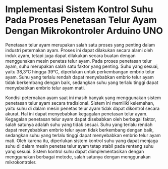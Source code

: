 # Implementasi Sistem Kontrol Suhu Pada Proses Penetasan Telur Ayam Dengan Mikrokontroler Arduino UNO

Penetasan telur ayam merupakan salah satu proses yang penting dalam industri peternakan ayam. Proses ini dapat dilakukan secara alami oleh induk ayam, tetapi juga dapat dilakukan secara buatan dengan menggunakan mesin penetas telur ayam. Pada proses penetasan telur ayam, suhu merupakan salah satu faktor yang penting. Suhu yang sesuai, yaitu 38,3°C hingga 39°C, diperlukan untuk perkembangan embrio telur ayam. Suhu yang terlalu rendah dapat menyebabkan embrio telur ayam tidak berkembang dengan baik, sedangkan suhu yang terlalu tinggi dapat menyebabkan embrio telur ayam mati.

Kondisi peternakan ayam saat ini masih banyak yang menggunakan sistem penetasan telur ayam secara tradisional. Sistem ini memiliki kelemahan, yaitu suhu di dalam mesin penetas telur ayam tidak dapat dikontrol secara akurat. Hal ini dapat menyebabkan kegagalan penetasan telur ayam. Kegagalan penetasan telur ayam dapat disebabkan oleh berbagai faktor, salah satunya adalah suhu yang tidak sesuai. Suhu yang terlalu rendah dapat menyebabkan embrio telur ayam tidak berkembang dengan baik, sedangkan suhu yang terlalu tinggi dapat menyebabkan embrio telur ayam mati. Oleh karena itu, diperlukan sistem kontrol suhu yang dapat menjaga suhu di dalam mesin penetas telur ayam tetap stabil pada rentang suhu yang sesuai. Sistem kontrol suhu dapat diimplementasikan dengan menggunakan berbagai metode, salah satunya dengan menggunakan mikrokontroler.

